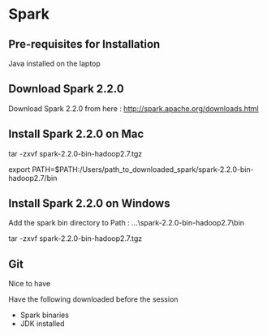# Spark

## Pre-requisites for Installation

Java installed on the laptop

## Download Spark 2.2.0

Download Spark 2.2.0 from here : http://spark.apache.org/downloads.html

## Install Spark 2.2.0 on Mac

tar -zxvf spark-2.2.0-bin-hadoop2.7.tgz

export PATH=$PATH:/Users/path_to_downloaded_spark/spark-2.2.0-bin-hadoop2.7/bin

## Install Spark 2.2.0 on Windows

Add the spark bin directory to Path : ...\spark-2.2.0-bin-hadoop2.7\bin

tar -zxvf spark-2.2.0-bin-hadoop2.7.tgz

## Git

Nice to have

[IMPORTANT]: Downloads
Have the following downloaded before the session
* Spark binaries
* JDK installed






